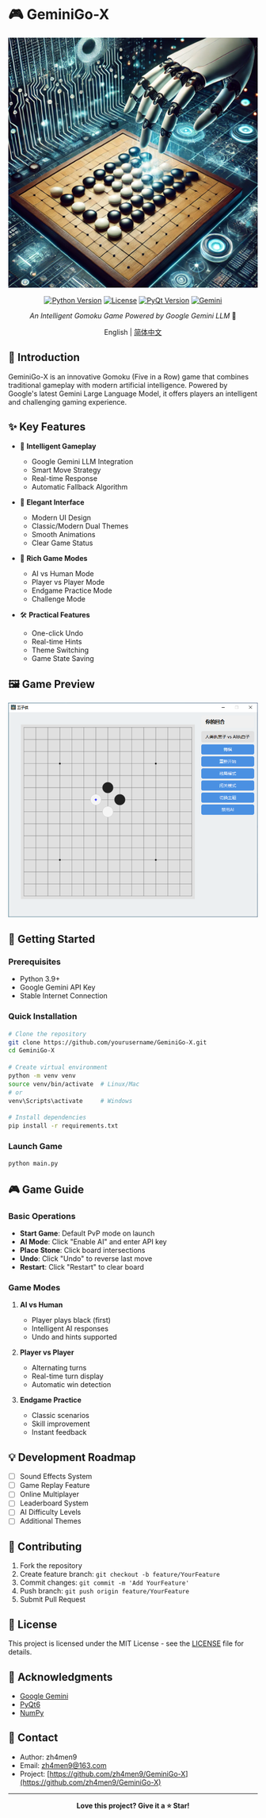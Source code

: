 # 🎮 GeminiGo-X

<div align="center">

![GeminiGo-X Logo](assets/logo.png)

[![Python Version](https://img.shields.io/badge/python-3.9%2B-blue.svg)](https://www.python.org/downloads/)
[![License](https://img.shields.io/badge/license-MIT-green.svg)](LICENSE)
[![PyQt Version](https://img.shields.io/badge/PyQt-6.4.0%2B-orange.svg)](https://pypi.org/project/PyQt6/)
[![Gemini](https://img.shields.io/badge/Gemini-AI-purple.svg)](https://deepmind.google/technologies/gemini/)

*An Intelligent Gomoku Game Powered by Google Gemini LLM* 🎯

English | [简体中文](README.md)

</div>

## 🌟 Introduction

GeminiGo-X is an innovative Gomoku (Five in a Row) game that combines traditional gameplay with modern artificial intelligence. Powered by Google's latest Gemini Large Language Model, it offers players an intelligent and challenging gaming experience.

## ✨ Key Features

- 🤖 **Intelligent Gameplay**
  - Google Gemini LLM Integration
  - Smart Move Strategy
  - Real-time Response
  - Automatic Fallback Algorithm

- 🎨 **Elegant Interface**
  - Modern UI Design
  - Classic/Modern Dual Themes
  - Smooth Animations
  - Clear Game Status

- 🎯 **Rich Game Modes**
  - AI vs Human Mode
  - Player vs Player Mode
  - Endgame Practice Mode
  - Challenge Mode

- 🛠️ **Practical Features**
  - One-click Undo
  - Real-time Hints
  - Theme Switching
  - Game State Saving

## 🖼️ Game Preview

![Game Interface Preview](assets/preview.png)

## 🚀 Getting Started

### Prerequisites

- Python 3.9+
- Google Gemini API Key
- Stable Internet Connection

### Quick Installation

```bash
# Clone the repository
git clone https://github.com/yourusername/GeminiGo-X.git
cd GeminiGo-X

# Create virtual environment
python -m venv venv
source venv/bin/activate  # Linux/Mac
# or
venv\Scripts\activate     # Windows

# Install dependencies
pip install -r requirements.txt
```

### Launch Game

```bash
python main.py
```

## 🎮 Game Guide

### Basic Operations

- **Start Game**: Default PvP mode on launch
- **AI Mode**: Click "Enable AI" and enter API key
- **Place Stone**: Click board intersections
- **Undo**: Click "Undo" to reverse last move
- **Restart**: Click "Restart" to clear board

### Game Modes

1. **AI vs Human**
   - Player plays black (first)
   - Intelligent AI responses
   - Undo and hints supported

2. **Player vs Player**
   - Alternating turns
   - Real-time turn display
   - Automatic win detection

3. **Endgame Practice**
   - Classic scenarios
   - Skill improvement
   - Instant feedback

## 💡 Development Roadmap

- [ ] Sound Effects System
- [ ] Game Replay Feature
- [ ] Online Multiplayer
- [ ] Leaderboard System
- [ ] AI Difficulty Levels
- [ ] Additional Themes

## 🤝 Contributing

1. Fork the repository
2. Create feature branch: `git checkout -b feature/YourFeature`
3. Commit changes: `git commit -m 'Add YourFeature'`
4. Push branch: `git push origin feature/YourFeature`
5. Submit Pull Request

## 📄 License

This project is licensed under the MIT License - see the [LICENSE](LICENSE) file for details.

## 🙏 Acknowledgments

- [Google Gemini](https://deepmind.google/technologies/gemini/)
- [PyQt6](https://www.riverbankcomputing.com/software/pyqt/)
- [NumPy](https://numpy.org/)

## 📧 Contact

- Author: zh4men9
- Email: zh4men9@163.com
- Project: [https://github.com/zh4men9/GeminiGo-X](https://github.com/zh4men9/GeminiGo-X)

---

<div align="center">

**Love this project? Give it a ⭐️ Star!**

</div> 